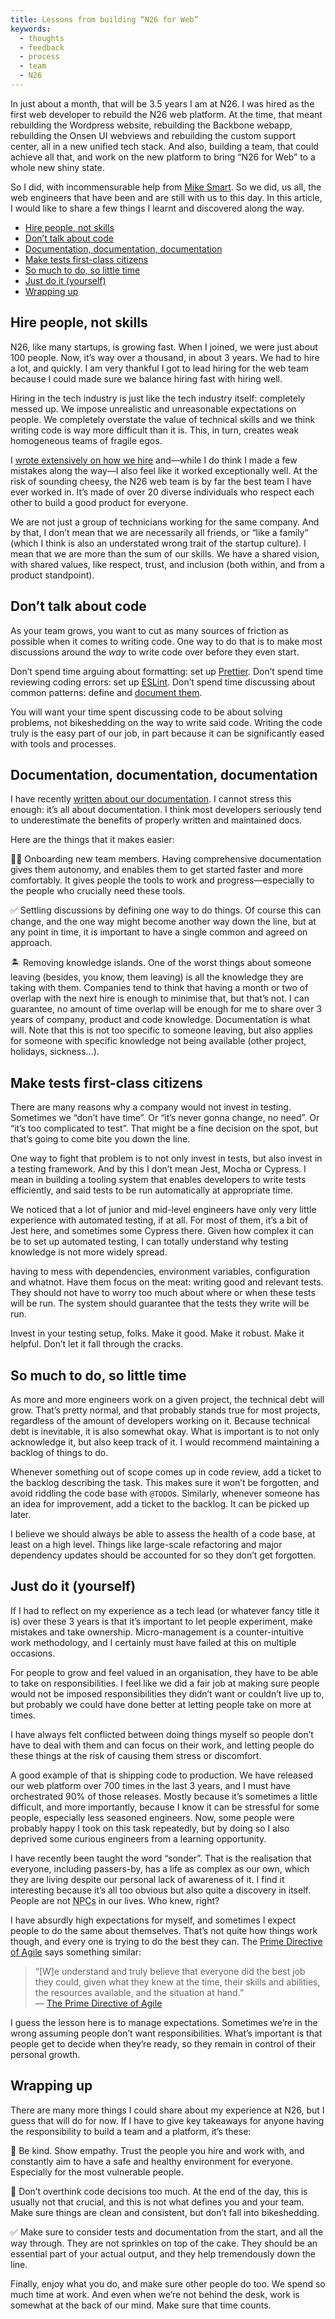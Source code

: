 ```yaml
---
title: Lessons from building “N26 for Web”
keywords:
  - thoughts
  - feedback
  - process
  - team
  - N26
---
```


In just about a month, that will be 3.5 years I am at N26. I was hired as the first web developer to rebuild the N26 web platform. At the time, that meant rebuilding the Wordpress website, rebuilding the Backbone webapp, rebuilding the Onsen UI webviews and rebuilding the custom support center, all in a new unified tech stack. And also, building a team, that could achieve all that, and work on the new platform to bring “N26 for Web” to a whole new shiny state.

So I did, with incommensurable help from [Mike Smart](https://twitter.com/smartmike). So we did, us all, the web engineers that have been and are still with us to this day. In this article, I would like to share a few things I learnt and discovered along the way.

- [Hire people, not skills](#hire-people-not-skills)
- [Don’t talk about code](#dont-talk-about-code)
- [Documentation, documentation, documentation](#documentation-documentation-documentation)
- [Make tests first-class citizens](#make-tests-first-class-citizens)
- [So much to do, so little time](#so-much-to-do-so-little-time)
- [Just do it (yourself)](#just-do-it-yourself)
- [Wrapping up](#wrapping-up)

## Hire people, not skills

N26, like many startups, is growing fast. When I joined, we were just about 100 people. Now, it’s way over a thousand, in about 3 years. We had to hire a lot, and quickly. I am very thankful I got to lead hiring for the web team because I could made sure we balance hiring fast with hiring well.

Hiring in the tech industry is just like the tech industry itself: completely messed up. We impose unrealistic and unreasonable expectations on people. We completely overstate the value of technical skills and we think writing code is way more difficult than it is. This, in turn, creates weak homogeneous teams of fragile egos.

I [wrote extensively on how we hire](/2020/01/13/lets-talk-about-your-resume/) and—while I do think I made a few mistakes along the way—I also feel like it worked exceptionally well. At the risk of sounding cheesy, the N26 web team is by far the best team I have ever worked in. It’s made of over 20 diverse individuals who respect each other to build a good product for everyone.

We are not just a group of technicians working for the same company. And by that, I don’t mean that we are necessarily all friends, or “like a family” (which I think is also an understated wrong trait of the startup culture). I mean that we are more than the sum of our skills. We have a shared vision, with shared values, like respect, trust, and inclusion (both within, and from a product standpoint).

## Don’t talk about code

As your team grows, you want to cut as many sources of friction as possible when it comes to writing code. One way to do that is to make most discussions around the _way_ to write code over before they even start.

Don’t spend time arguing about formatting: set up [Prettier](https://prettier.io/). Don’t spend time reviewing coding errors: set up [ESLint](https://eslint.org/). Don’t spend time discussing about common patterns: define and [document them](#documentation-documentation-documentation).

You will want your time spent discussing code to be about solving problems, not bikeshedding on the way to write said code. Writing the code truly is the easy part of our job, in part because it can be significantly eased with tools and processes.

## Documentation, documentation, documentation

I have recently [written about our documentation](/2020/01/23/technical-documentation-for-everyone/). I cannot stress this enough: it’s all about documentation. I think most developers seriously tend to underestimate the benefits of properly written and maintained docs.

Here are the things that it makes easier:

👋🏻 Onboarding new team members. Having comprehensive documentation gives them autonomy, and enables them to get started faster and more comfortably. It gives people the tools to work and progress—especially to the people who crucially need these tools.

✅ Settling discussions by defining one way to do things. Of course this can change, and the one way might become another way down the line, but at any point in time, it is important to have a single common and agreed on approach.

🏝 Removing knowledge islands. One of the worst things about someone leaving (besides, you know, them leaving) is all the knowledge they are taking with them. Companies tend to think that having a month or two of overlap with the next hire is enough to minimise that, but that’s not. I can guarantee, no amount of time overlap will be enough for me to share over 3 years of company, product and code knowledge. Documentation is what will. Note that this is not too specific to someone leaving, but also applies for someone with specific knowledge not being available (other project, holidays, sickness…).

## Make tests first-class citizens

There are many reasons why a company would not invest in testing. Sometimes we “don’t have time”. Or “it’s never gonna change, no need”. Or “it’s too complicated to test”. That might be a fine decision on the spot, but that’s going to come bite you down the line.

One way to fight that problem is to not only invest in tests, but also invest in a testing framework. And by this I don’t mean Jest, Mocha or Cypress. I mean in building a tooling system that enables developers to write tests efficiently, and said tests to be run automatically at appropriate time.

We noticed that a lot of junior and mid-level engineers have only very little experience with automated testing, if at all. For most of them, it’s a bit of Jest here, and sometimes some Cypress there. Given how complex it can be to set up automated testing, I can totally understand why testing knowledge is not more widely spread.

having to mess with dependencies, environment variables, configuration and whatnot. Have them focus on the meat: writing good and relevant tests. They should not have to worry too much about where or when these tests will be run. The system should guarantee that the tests they write will be run.

Invest in your testing setup, folks. Make it good. Make it robust. Make it helpful. Don’t let it fall through the cracks.

## So much to do, so little time

As more and more engineers work on a given project, the technical debt will grow. That’s pretty normal, and that probably stands true for most projects, regardless of the amount of developers working on it. Because technical debt is inevitable, it is also somewhat okay. What is important is to not only acknowledge it, but also keep track of it. I would recommend maintaining a backlog of things to do.

Whenever something out of scope comes up in code review, add a ticket to the backlog describing the task. This makes sure it won’t be forgotten, and avoid riddling the code base with `@TODO`s. Similarly, whenever someone has an idea for improvement, add a ticket to the backlog. It can be picked up later.

I believe we should always be able to assess the health of a code base, at least on a high level. Things like large-scale refactoring and major dependency updates should be accounted for so they don’t get forgotten.

## Just do it (yourself)

If I had to reflect on my experience as a tech lead (or whatever fancy title it is) over these 3 years is that it’s important to let people experiment, make mistakes and take ownership. Micro-management is a counter-intuitive work methodology, and I certainly must have failed at this on multiple occasions.

For people to grow and feel valued in an organisation, they have to be able to take on responsibilities. I feel like we did a fair job at making sure people would not be imposed responsibilities they didn’t want or couldn’t live up to, but probably we could have done better at letting people take on more at times.

I have always felt conflicted between doing things myself so people don’t have to deal with them and can focus on their work, and letting people do these things at the risk of causing them stress or discomfort.

A good example of that is shipping code to production. We have released our web platform over 700 times in the last 3 years, and I must have orchestrated 90% of those releases. Mostly because it’s sometimes a little difficult, and more importantly, because I know it can be stressful for some people, especially less seasoned engineers. Now, some people were probably happy I took on this task repeatedly, but by doing so I also deprived some curious engineers from a learning opportunity.

I have recently been taught the word “sonder”. That is the realisation that everyone, including passers-by, has a life as complex as our own, which they are living despite our personal lack of awareness of it. I find it interesting because it’s all too obvious but also quite a discovery in itself. People are not <abbr title="Non-Playable Characters">NPCs</abbr> in our lives. Who knew, right?

I have absurdly high expectations for myself, and sometimes I expect people to do the same about themselves. That’s not quite how things work though, and every one is trying to do the best they can. The [Prime Directive of Agile](https://retrospectivewiki.org/index.php?title=The_Prime_Directive) says something similar:

> “[W]e understand and truly believe that everyone did the best job they could, given what they knew at the time, their skills and abilities, the resources available, and the situation at hand.”  
> — [The Prime Directive of Agile](https://retrospectivewiki.org/index.php?title=The_Prime_Directive)

I guess the lesson here is to manage expectations. Sometimes we’re in the wrong assuming people don’t want responsibilities. What’s important is that people get to decide when they’re ready, so they remain in control of their personal growth.

## Wrapping up

There are many more things I could share about my experience at N26, but I guess that will do for now. If I have to give key takeaways for anyone having the responsibility to build a team and a platform, it’s these:

💖 Be kind. Show empathy. Trust the people you hire and work with, and constantly aim to have a safe and healthy environment for everyone. Especially for the most vulnerable people.

🤔 Don’t overthink code decisions too much. At the end of the day, this is usually not that crucial, and this is not what defines you and your team. Make sure things are clean and consistent, but don’t fall into bikeshedding.

✅ Make sure to consider tests and documentation from the start, and all the way through. They are not sprinkles on top of the cake. They should be an essential part of your actual output, and they help tremendously down the line.

Finally, enjoy what you do, and make sure other people do too. We spend so much time at work. And even when we’re not behind the desk, work is somewhat at the back of our mind. Make sure that time counts.
